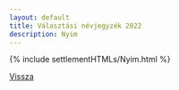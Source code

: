 ```yaml
---
layout: default
title: Választási névjegyzék 2022
description: Nyim
---
```


{% include settlementHTMLs/Nyim.html %}

[Vissza](./)